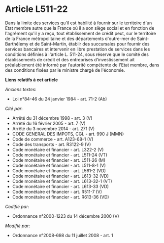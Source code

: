# Article L511-22

Dans la limite des services qu'il est habilité à fournir sur le territoire d'un Etat membre autre que la France où il a son
siège social et en fonction de l'agrément qu'il y a reçu, tout établissement de crédit peut, sur le territoire de la France
métropolitaine et des     départements d'outre-mer de Saint-Barthélemy et de Saint-Martin, établir des succursales pour
fournir des services bancaires et intervenir en libre prestation de services dans les conditions définies à l'article L.
511-24, sous réserve que le comité des établissements de crédit et des entreprises d'investissement ait préalablement été
informé par l'autorité compétente de l'Etat membre, dans des conditions fixées par le ministre chargé de l'économie.

**Liens relatifs à cet article**

_Anciens textes_:

  - Loi n°84-46 du 24 janvier 1984 - art. 71-2 (Ab)

_Cité par_:

  - Arrêté du 31 décembre 1998 - art. 3 (V)
  - Arrêté du 16 février 2005 - art. 7 (V)
  - Arrêté du 3 novembre 2014 - art. 271 (V)
  - CODE GENERAL DES IMPOTS, CGI. - art. 990 J (MMN)
  - Code de commerce - art. A123-68-1 (V)
  - Code des transports - art. R3122-9 (V)
  - Code monétaire et financier - art. L322-2 (V)
  - Code monétaire et financier - art. L511-24 (VT)
  - Code monétaire et financier - art. L511-26 (M)
  - Code monétaire et financier - art. L511-8-1 (V)
  - Code monétaire et financier - art. L561-2 (VD)
  - Code monétaire et financier - art. L613-32 (VD)
  - Code monétaire et financier - art. L613-32-1 (VT)
  - Code monétaire et financier - art. L613-33 (VD)
  - Code monétaire et financier - art. R511-7 (V)
  - Code monétaire et financier - art. R613-36 (VD)

_Codifié par_:

  - Ordonnance n°2000-1223 du 14 décembre 2000 (V)

_Modifié par_:

  - Ordonnance n°2008-698 du 11 juillet 2008 - art. 1
